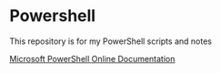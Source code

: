# Powershell

This repository is for my PowerShell scripts and notes

[Microsoft PowerShell Online Documentation](https://docs.microsoft.com/en-us/powershell/)